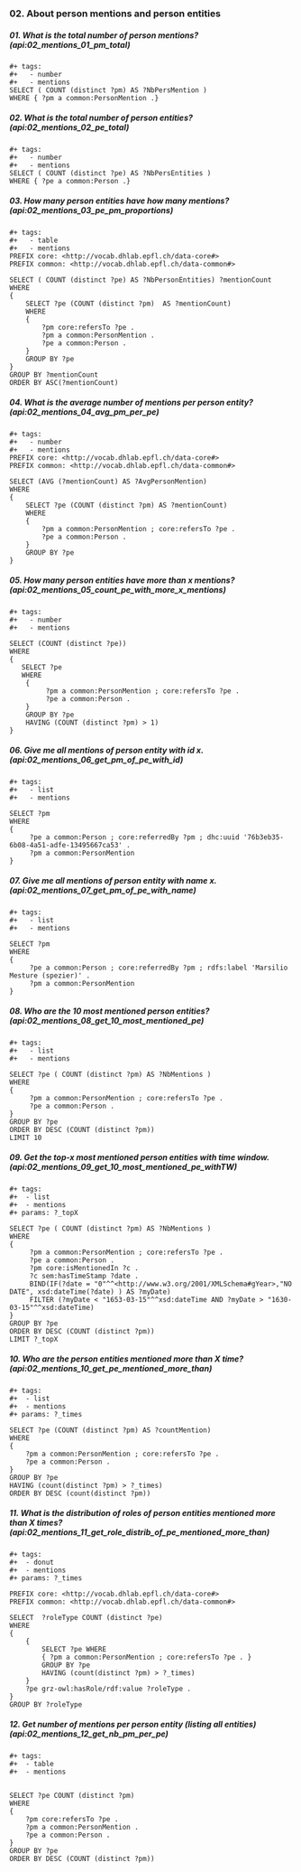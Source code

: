 ### 02. About person mentions and person entities

##### 01. What is the total number of person mentions? (api:02_mentions_01_pm_total)
```sparql
#+ tags:
#+   - number
#+   - mentions
SELECT ( COUNT (distinct ?pm) AS ?NbPersMention )
WHERE { ?pm a common:PersonMention .}
```

##### 02. What is the total number of person entities? (api:02_mentions_02_pe_total)
```sparql
#+ tags:
#+   - number
#+   - mentions
SELECT ( COUNT (distinct ?pe) AS ?NbPersEntities )
WHERE { ?pe a common:Person .}
```

##### 03. How many person entities have how many mentions? (api:02_mentions_03_pe_pm_proportions)
```sparql
#+ tags:
#+   - table
#+   - mentions
PREFIX core: <http://vocab.dhlab.epfl.ch/data-core#>
PREFIX common: <http://vocab.dhlab.epfl.ch/data-common#>

SELECT ( COUNT (distinct ?pe) AS ?NbPersonEntities) ?mentionCount
WHERE
{
	SELECT ?pe (COUNT (distinct ?pm)  AS ?mentionCount)
	WHERE
	{
	    ?pm core:refersTo ?pe .
	    ?pm a common:PersonMention .
	    ?pe a common:Person .
	}
	GROUP BY ?pe
}
GROUP BY ?mentionCount
ORDER BY ASC(?mentionCount)
```

##### 04. What is the average number of mentions per person entity? (api:02_mentions_04_avg_pm_per_pe)
```sparql
#+ tags:
#+   - number
#+   - mentions
PREFIX core: <http://vocab.dhlab.epfl.ch/data-core#>
PREFIX common: <http://vocab.dhlab.epfl.ch/data-common#>

SELECT (AVG (?mentionCount) AS ?AvgPersonMention)
WHERE
{
    SELECT ?pe (COUNT (distinct ?pm) AS ?mentionCount)
    WHERE
    {
        ?pm a common:PersonMention ; core:refersTo ?pe .
        ?pe a common:Person .
    }
    GROUP BY ?pe
}
```

##### 05. How many person entities have more than x mentions? (api:02_mentions_05_count_pe_with_more_x_mentions)
```sparql
#+ tags:
#+   - number
#+   - mentions

SELECT (COUNT (distinct ?pe))
WHERE
{
   SELECT ?pe
   WHERE
    {
         ?pm a common:PersonMention ; core:refersTo ?pe .
         ?pe a common:Person .
    }
    GROUP BY ?pe
    HAVING (COUNT (distinct ?pm) > 1)
}
```

##### 06.  Give me all mentions of person entity with id x. (api:02_mentions_06_get_pm_of_pe_with_id)
```sparql
#+ tags:
#+   - list
#+   - mentions

SELECT ?pm
WHERE
{
     ?pe a common:Person ; core:referredBy ?pm ; dhc:uuid '76b3eb35-6b08-4a51-adfe-13495667ca53' .
     ?pm a common:PersonMention 
}
```

##### 07. Give me all mentions of person entity with name x. (api:02_mentions_07_get_pm_of_pe_with_name)
```sparql
#+ tags:
#+   - list
#+   - mentions

SELECT ?pm
WHERE
{
     ?pe a common:Person ; core:referredBy ?pm ; rdfs:label 'Marsilio Mesture (spezier)' .
     ?pm a common:PersonMention 
}
```

##### 08. Who are the 10 most mentioned person entities? (api:02_mentions_08_get_10_most_mentioned_pe)
```sparql
#+ tags:
#+   - list
#+   - mentions

SELECT ?pe ( COUNT (distinct ?pm) AS ?NbMentions )
WHERE
{
     ?pm a common:PersonMention ; core:refersTo ?pe .
     ?pe a common:Person .
}
GROUP BY ?pe
ORDER BY DESC (COUNT (distinct ?pm))
LIMIT 10
```

##### 09. Get the top-x most mentioned person entities with time window. (api:02_mentions_09_get_10_most_mentioned_pe_withTW)
```sparql
#+ tags:
#+	- list
#+	- mentions
#+ params: ?_topX

SELECT ?pe ( COUNT (distinct ?pm) AS ?NbMentions )
WHERE
{
     ?pm a common:PersonMention ; core:refersTo ?pe .
     ?pe a common:Person .
     ?pm core:isMentionedIn ?c .
     ?c sem:hasTimeStamp ?date .
     BIND(IF(?date = "0"^^<http://www.w3.org/2001/XMLSchema#gYear>,"NO DATE", xsd:dateTime(?date) ) AS ?myDate) 
     FILTER (?myDate < "1653-03-15"^^xsd:dateTime AND ?myDate > "1630-03-15"^^xsd:dateTime)
}
GROUP BY ?pe
ORDER BY DESC (COUNT (distinct ?pm))
LIMIT ?_topX
```

##### 10. Who are the person entities mentioned more than X time? (api:02_mentions_10_get_pe_mentioned_more_than)
```sparql
#+ tags:
#+	- list
#+	- mentions
#+ params: ?_times

SELECT ?pe (COUNT (distinct ?pm) AS ?countMention)
WHERE
{
	?pm a common:PersonMention ; core:refersTo ?pe .
	?pe a common:Person .
}
GROUP BY ?pe
HAVING (count(distinct ?pm) > ?_times)
ORDER BY DESC (count(distinct ?pm))
```

##### 11. What is the distribution of roles of person entities mentioned more than X times? (api:02_mentions_11_get_role_distrib_of_pe_mentioned_more_than)
```sparql
#+ tags:
#+	- donut
#+	- mentions
#+ params: ?_times

PREFIX core: <http://vocab.dhlab.epfl.ch/data-core#>
PREFIX common: <http://vocab.dhlab.epfl.ch/data-common#>

SELECT  ?roleType COUNT (distinct ?pe)
WHERE
{
	{
	    SELECT ?pe WHERE
	    { ?pm a common:PersonMention ; core:refersTo ?pe . }
	    GROUP BY ?pe 
	    HAVING (count(distinct ?pm) > ?_times)
	}
	?pe grz-owl:hasRole/rdf:value ?roleType .
}
GROUP BY ?roleType 
```

##### 12. Get number of mentions per person entity (listing all entities) (api:02_mentions_12_get_nb_pm_per_pe)
```sparql
#+ tags:
#+	- table
#+	- mentions


SELECT ?pe COUNT (distinct ?pm)
WHERE
{
    ?pm core:refersTo ?pe .
    ?pm a common:PersonMention .
    ?pe a common:Person .
}
GROUP BY ?pe
ORDER BY DESC (COUNT (distinct ?pm))
```

